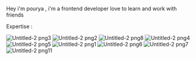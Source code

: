 Hey i'm pourya , i'm a frontend developer love to learn and work with friends 

Expertise : 

![Untitled-2 png3](https://github.com/user-attachments/assets/c8fc42f8-255f-4cc7-93e6-60c41c768b37) ![Untitled-2 png2](https://github.com/user-attachments/assets/646a5bbf-3c77-4592-b127-fa1b7949933c) ![Untitled-2 png8](https://github.com/user-attachments/assets/6624fee9-5293-47af-9b1a-600ea7a8e3b0) ![Untitled-2 png4](https://github.com/user-attachments/assets/d8c70c5c-a6f3-4adc-b594-c0ab5372ef8c)  ![Untitled-2 png5](https://github.com/user-attachments/assets/a7394adf-f8c2-4cb6-b942-0571ba01f154) ![Untitled-2 png1](https://github.com/user-attachments/assets/674383f9-6c2d-4b53-af10-aaea2864e653)     ![Untitled-2 png6](https://github.com/user-attachments/assets/aa30b2e6-6696-44cd-806d-7bcec4d9b2d8) ![Untitled-2 png7](https://github.com/user-attachments/assets/7d9ba2a2-de32-4a01-9c16-5ab0d3a7561e) ![Untitled-2 png11](https://github.com/user-attachments/assets/69fe9198-9c7c-42a0-8fac-52dbabdeb998)








